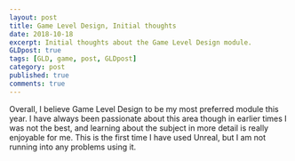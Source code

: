 ```yaml
---
layout: post
title: Game Level Design, Initial thoughts
date: 2018-10-18
excerpt: Initial thoughts about the Game Level Design module.
GLDpost: true
tags: [GLD, game, post, GLDpost]
category: post
published: true
comments: true
---
```

Overall, I believe Game Level Design to be my most preferred module this year. I have always been passionate about this area though in earlier times I was not the best, and learning about the subject in more detail is really enjoyable for me. This is the first time I have used Unreal, but I am not running into any problems using it.
